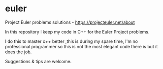 # euler
Project Euler problems solutions - https://projecteuler.net/about

In this repository I keep my code in C++ for the Euler Project problems.

I do this to master c++ better ,this is during my spare time, I'm no professional programmer so this is not the most elegant code there is but it does the job.

Suggestions & tips are welcome.